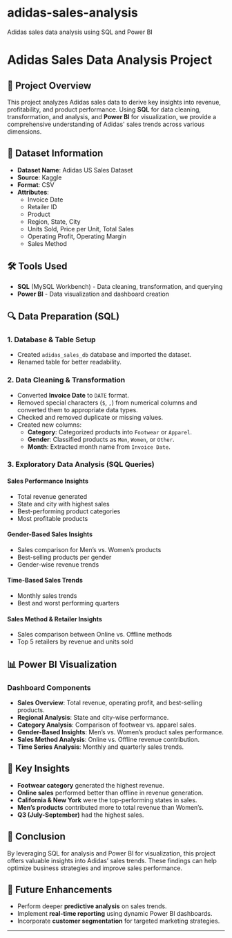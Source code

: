 # adidas-sales-analysis
Adidas sales data analysis using SQL and Power BI
# Adidas Sales Data Analysis Project

## 📌 Project Overview
This project analyzes Adidas sales data to derive key insights into revenue, profitability, and product performance. 
Using **SQL** for data cleaning, transformation, and analysis, and **Power BI** for visualization, 
we provide a comprehensive understanding of Adidas' sales trends across various dimensions.

## 📂 Dataset Information
- **Dataset Name**: Adidas US Sales Dataset
- **Source**: Kaggle
- **Format**: CSV
- **Attributes**:
  - Invoice Date
  - Retailer ID
  - Product
  - Region, State, City
  - Units Sold, Price per Unit, Total Sales
  - Operating Profit, Operating Margin
  - Sales Method

## 🛠️ Tools Used
- **SQL** (MySQL Workbench) - Data cleaning, transformation, and querying
- **Power BI** - Data visualization and dashboard creation

## 🔍 Data Preparation (SQL)
### 1. **Database & Table Setup**
- Created `adidas_sales_db` database and imported the dataset.
- Renamed table for better readability.

### 2. **Data Cleaning & Transformation**
- Converted **Invoice Date** to `DATE` format.
- Removed special characters (`$`, `,`) from numerical columns and converted them to appropriate data types.
- Checked and removed duplicate or missing values.
- Created new columns:
  - **Category**: Categorized products into `Footwear` or `Apparel`.
  - **Gender**: Classified products as `Men`, `Women`, or `Other`.
  - **Month**: Extracted month name from `Invoice Date`.

### 3. **Exploratory Data Analysis (SQL Queries)**
#### **Sales Performance Insights**
- Total revenue generated
- State and city with highest sales
- Best-performing product categories
- Most profitable products

#### **Gender-Based Sales Insights**
- Sales comparison for Men’s vs. Women’s products
- Best-selling products per gender
- Gender-wise revenue trends

#### **Time-Based Sales Trends**
- Monthly sales trends
- Best and worst performing quarters

#### **Sales Method & Retailer Insights**
- Sales comparison between Online vs. Offline methods
- Top 5 retailers by revenue and units sold

## 📊 Power BI Visualization
### **Dashboard Components**
- **Sales Overview**: Total revenue, operating profit, and best-selling products.
- **Regional Analysis**: State and city-wise performance.
- **Category Analysis**: Comparison of footwear vs. apparel sales.
- **Gender-Based Insights**: Men’s vs. Women’s product sales performance.
- **Sales Method Analysis**: Online vs. Offline revenue contribution.
- **Time Series Analysis**: Monthly and quarterly sales trends.

## 📌 Key Insights
- **Footwear category** generated the highest revenue.
- **Online sales** performed better than offline in revenue generation.
- **California & New York** were the top-performing states in sales.
- **Men’s products** contributed more to total revenue than Women’s.
- **Q3 (July-September)** had the highest sales.

## 🚀 Conclusion
By leveraging SQL for analysis and Power BI for visualization, this project offers valuable insights into Adidas’ sales trends. 
These findings can help optimize business strategies and improve sales performance.

## 📜 Future Enhancements
- Perform deeper **predictive analysis** on sales trends.
- Implement **real-time reporting** using dynamic Power BI dashboards.
- Incorporate **customer segmentation** for targeted marketing strategies.

---


